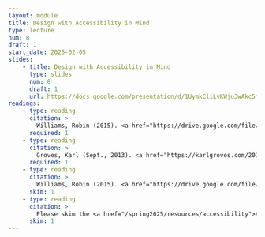 ```yaml
---
layout: module
title: Design with Accessibility in Mind
type: lecture
num: 8
draft: 1
start_date: 2025-02-05
slides:
    - title: Design with Accessibility in Mind
      type: slides
      num: 8
      draft: 1
      url: https://docs.google.com/presentation/d/1UymkCliLyKWju3wAkc5juFI4whjaFFHD8J8gJfY8Vbs/edit?usp=sharing
readings: 
    - type: reading
      citation: > 
        Williams, Robin (2015). <a href="https://drive.google.com/file/d/1lyeEZlnfo7QJ_SE059TrCgw8JUBiX6rV/view?usp=sharing" target="_blank">The Non-Designer's Design Book, Chapter 1</a>.
      required: 1
    - type: reading
      citation: >
        Groves, Karl (Sept., 2013). <a href="https://karlgroves.com/2013/09/05/the-6-simplest-web-accessibility-tests-anyone-can-do" target="_blank">The 6 Simplest Web Accessibility Tests Anyone Can Do</a>.
      required: 1
    - type: reading
      citation: > 
        Williams, Robin (2015). <a href="https://drive.google.com/file/d/1Ps9kGmRrj7Uw2B38KM_SoTKHtPhY-a3L/view?usp=sharing" target="_blank">The Non-Designer's Design Book, Chapter 2</a>.
      skim: 1
    - type: reading
      citation: >
        Please skim the <a href="/spring2025/resources/accessibility">Accessibility Resources</a>.
      skim: 1
---
```


